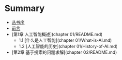 # Summary

* [丛书序](README.md)
* [前言](Introduction.md)
* [第1章 人工智能概述](chapter 01/README.md)
   * 1.1 [什么是人工智能](chapter 01/What-is-AI.md)
   * 1.2 [人工智能的历史](chapter 01/History-of-AI.md)
* [第2章 基于搜索的问题求解](chapter 02/README.md)

